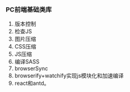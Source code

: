 
### PC前端基础类库
1. 版本控制 
2. 检查JS
3. 图片压缩
4. CSS压缩
5. JS压缩
6. 编译SASS
7. browserSync
8. browserify+watchify实现js模块化和加速编译 
9. react和antd。